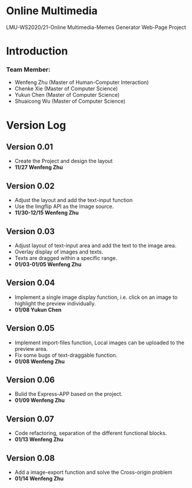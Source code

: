 # Online Multimedia
LMU-WS2020/21-Online Multimedia-Memes Generator Web-Page Project
# Introduction

### Team Member:
- Wenfeng Zhu (Master of Human-Computer Interaction)
- Chenke Xie (Master of Computer Science)
- Yukun Chen (Master of Computer Science)
- Shuaicong Wu (Master of Computer Science)

# Version Log
## Version 0.01
* Create the Project and design the layout  
* **11/27 Wenfeng Zhu**
## Version 0.02
* Adjust the layout and add the text-input function
* Use the Imgflip API as the Image source.  
* **11/30-12/15 Wenfeng Zhu**
## Version 0.03
* Adjust layout of text-input area and add the text to the image area. 
* Overlay display of images and texts.
* Texts are dragged within a specific range.
* **01/03-01/05 Wenfeng Zhu**
## Version 0.04
* Implement a single image display function, i.e. click on an image to highlight the preview individually.
* **01/08 Yukun Chen**
## Version 0.05
* Implement import-files function, Local images can be uploaded to the preview area.
* Fix some bugs of text-draggable function.
* **01/08 Wenfeng Zhu**
## Version 0.06
* Bulid the Express-APP based on the project.
* **01/09 Wenfeng Zhu**
## Version 0.07
* Code refactoring, separation of the different functional blocks.
* **01/13 Wenfeng Zhu**
## Version 0.08
* Add a image-export function and solve the Cross-origin problem
* **01/14 Wenfeng Zhu**
